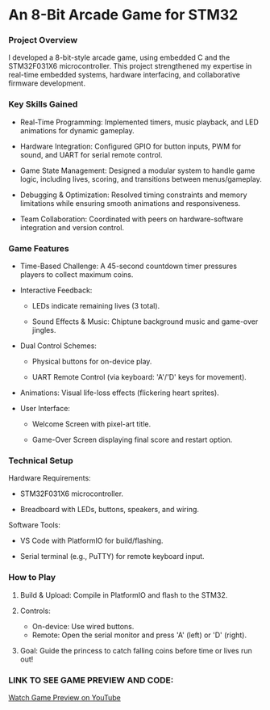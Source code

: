 <h1>An 8-Bit Arcade Game for STM32</h1>

<h3>Project Overview</h3>
I developed  a 8-bit-style arcade game, using embedded C and the STM32F031X6 microcontroller. This project strengthened my expertise in real-time embedded systems, hardware interfacing, and collaborative firmware development.  

<h3>Key Skills Gained</h3> 

- Real-Time Programming: Implemented timers, music playback, and LED animations for dynamic gameplay.
  
- Hardware Integration: Configured GPIO for button inputs, PWM for sound, and UART for serial remote control.
  
- Game State Management: Designed a modular system to handle game logic, including lives, scoring, and transitions between menus/gameplay.
    
- Debugging & Optimization: Resolved timing constraints and memory limitations while ensuring smooth animations and responsiveness.
  
- Team Collaboration: Coordinated with peers on hardware-software integration and version control.  

<h3>Game Features</h3>

- Time-Based Challenge: A 45-second countdown timer pressures players to collect maximum coins.
  
- Interactive Feedback:
  
  - LEDs indicate remaining lives (3 total).
     
  - Sound Effects & Music: Chiptune background music and game-over jingles.
    
- Dual Control Schemes:
  
  - Physical buttons for on-device play.
    
  - UART Remote Control (via keyboard: 'A'/'D' keys for movement).
    
- Animations: Visual life-loss effects (flickering heart sprites).
  
- User Interface:
  
  - Welcome Screen with pixel-art title.
    
  - Game-Over Screen displaying final score and restart option.  

<h3>Technical Setup</h3>

Hardware Requirements:  

- STM32F031X6 microcontroller.
  
- Breadboard with LEDs, buttons, speakers, and wiring.  

Software Tools:  
- VS Code with PlatformIO for build/flashing.
  
- Serial terminal (e.g., PuTTY) for remote keyboard input.  

<h3>How to Play</h3>  

1. Build & Upload: Compile in PlatformIO and flash to the STM32.
   
2. Controls:  
   - On-device: Use wired buttons.  
   - Remote: Open the serial monitor and press 'A' (left) or 'D' (right).  
3. Goal: Guide the princess to catch falling coins before time or lives run out!  



<h3>LINK TO SEE GAME PREVIEW AND CODE:</h3>
<a href="https://youtu.be/XXBCwJLTPe4">Watch Game Preview on YouTube</a>
 
 
